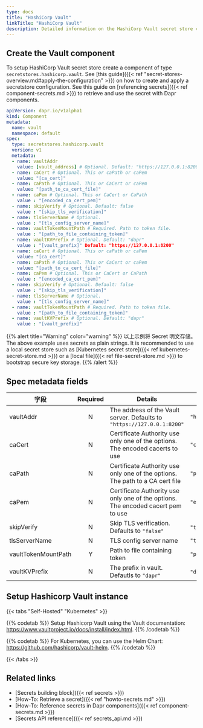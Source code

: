 ```yaml
---
type: docs
title: "HashiCorp Vault"
linkTitle: "HashiCorp Vault"
description: Detailed information on the HashiCorp Vault secret store component
---
```


## Create the Vault component

To setup HashiCorp Vault secret store create a component of type `secretstores.hashicorp.vault`. See [this guide]({{< ref "secret-stores-overview.md#apply-the-configuration" >}}) on how to create and apply a secretstore configuration. See this guide on [referencing secrets]({{< ref component-secrets.md >}}) to retrieve and use the secret with Dapr components.

```yaml
apiVersion: dapr.io/v1alpha1
kind: Component
metadata:
  name: vault
  namespace: default
spec:
  type: secretstores.hashicorp.vault
  version: v1
  metadata:
  - name: vaultAddr
    value: [vault_address] # Optional. Default: "https://127.0.0.1:8200"
  - name: caCert # Optional. This or caPath or caPem
    value: "[ca_cert]"
  - name: caPath # Optional. This or CaCert or caPem
    value: "[path_to_ca_cert_file]"
  - name: caPem # Optional. This or CaCert or CaPath
    value : "[encoded_ca_cert_pem]"
  - name: skipVerify # Optional. Default: false
    value : "[skip_tls_verification]"
  - name: tlsServerName # Optional.
    value : "[tls_config_server_name]"
  - name: vaultTokenMountPath # Required. Path to token file.
    value : "[path_to_file_containing_token]"
  - name: vaultKVPrefix # Optional. Default: "dapr"
    value : "[vault_prefix]" Default: "https://127.0.0.1:8200"
  - name: caCert # Optional. This or caPath or caPem
    value: "[ca_cert]"
  - name: caPath # Optional. This or CaCert or caPem
    value: "[path_to_ca_cert_file]"
  - name: caPem # Optional. This or CaCert or CaPath
    value : "[encoded_ca_cert_pem]"
  - name: skipVerify # Optional. Default: false
    value : "[skip_tls_verification]"
  - name: tlsServerName # Optional.
    value : "[tls_config_server_name]"
  - name: vaultTokenMountPath # Required. Path to token file.
    value : "[path_to_file_containing_token]"
  - name: vaultKVPrefix # Optional. Default: "dapr"
    value : "[vault_prefix]"
```
{{% alert title="Warning" color="warning" %}}
以上示例将 Secret 明文存储。 The above example uses secrets as plain strings. It is recommended to use a local secret store such as [Kubernetes secret store]({{< ref kubernetes-secret-store.md >}}) or a [local file]({{< ref file-secret-store.md >}}) to bootstrap secure key storage.
{{% /alert %}}

## Spec metadata fields

| 字段                  | Required | Details                                                                          | Example                    |
| ------------------- |:--------:| -------------------------------------------------------------------------------- | -------------------------- |
| vaultAddr           |    N     | The address of the Vault server. Defaults to `"https://127.0.0.1:8200"`          | `"https://127.0.0.1:8200"` |
| caCert              |    N     | Certificate Authority use only one of the options. The encoded cacerts to use    | `"cacerts"`                |
| caPath              |    N     | Certificate Authority use only one of the options. The path to a CA cert file    | `"path/to/cacert/file"`    |
| caPem               |    N     | Certificate Authority use only one of the options. The encoded cacert pem to use | `"encodedpem"`             |
| skipVerify          |    N     | Skip TLS verification. Defaults to `"false"`                                     | `"true"`, `"false"`        |
| tlsServerName       |    N     | TLS config server name                                                           | `"tls-server"`             |
| vaultTokenMountPath |    Y     | Path to file containing token                                                    | `"path/to/file"`           |
| vaultKVPrefix       |    N     | The prefix in vault. Defautls to `"dapr"`                                        | `"dapr"`, `"myprefix"`     |
## Setup Hashicorp Vault instance

{{< tabs "Self-Hosted" "Kubernetes" >}}

{{% codetab %}}
Setup Hashicorp Vault using the Vault documentation: https://www.vaultproject.io/docs/install/index.html.
{{% /codetab %}}

{{% codetab %}}
For Kubernetes, you can use the Helm Chart: <https://github.com/hashicorp/vault-helm>.
{{% /codetab %}}

{{< /tabs >}}
## Related links
- [Secrets building block]({{< ref secrets >}})
- [How-To: Retrieve a secret]({{< ref "howto-secrets.md" >}})
- [How-To: Reference secrets in Dapr components]({{< ref component-secrets.md >}})
- [Secrets API reference]({{< ref secrets_api.md >}})
